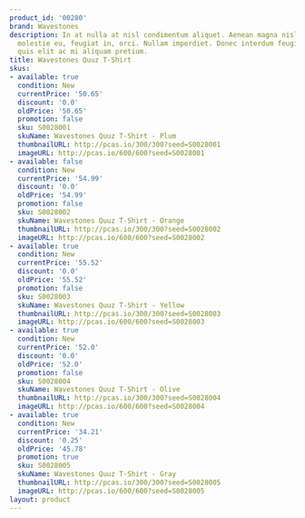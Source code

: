 ```yaml
---
product_id: '00280'
brand: Wavestones
description: In at nulla at nisl condimentum aliquet. Aenean magna nisl, mollis quis,
  molestie eu, feugiat in, orci. Nullam imperdiet. Donec interdum feugiat leo. Integer
  quis elit ac mi aliquam pretium.
title: Wavestones Quuz T-Shirt
skus:
- available: true
  condition: New
  currentPrice: '50.65'
  discount: '0.0'
  oldPrice: '50.65'
  promotion: false
  sku: S0028001
  skuName: Wavestones Quuz T-Shirt - Plum
  thumbnailURL: http://pcas.io/300/300?seed=S0028001
  imageURL: http://pcas.io/600/600?seed=S0028001
- available: false
  condition: New
  currentPrice: '54.99'
  discount: '0.0'
  oldPrice: '54.99'
  promotion: false
  sku: S0028002
  skuName: Wavestones Quuz T-Shirt - Orange
  thumbnailURL: http://pcas.io/300/300?seed=S0028002
  imageURL: http://pcas.io/600/600?seed=S0028002
- available: true
  condition: New
  currentPrice: '55.52'
  discount: '0.0'
  oldPrice: '55.52'
  promotion: false
  sku: S0028003
  skuName: Wavestones Quuz T-Shirt - Yellow
  thumbnailURL: http://pcas.io/300/300?seed=S0028003
  imageURL: http://pcas.io/600/600?seed=S0028003
- available: true
  condition: New
  currentPrice: '52.0'
  discount: '0.0'
  oldPrice: '52.0'
  promotion: false
  sku: S0028004
  skuName: Wavestones Quuz T-Shirt - Olive
  thumbnailURL: http://pcas.io/300/300?seed=S0028004
  imageURL: http://pcas.io/600/600?seed=S0028004
- available: true
  condition: New
  currentPrice: '34.21'
  discount: '0.25'
  oldPrice: '45.78'
  promotion: true
  sku: S0028005
  skuName: Wavestones Quuz T-Shirt - Gray
  thumbnailURL: http://pcas.io/300/300?seed=S0028005
  imageURL: http://pcas.io/600/600?seed=S0028005
layout: product
---
```

